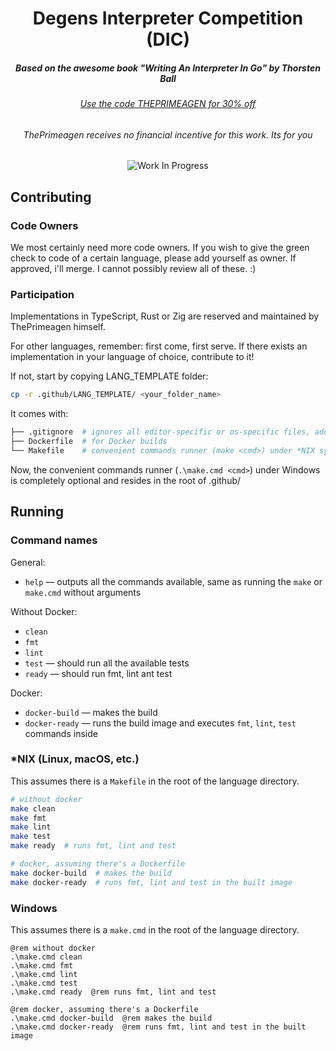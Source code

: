 <div align="center">

  <h1>Degens Interpreter Competition (DIC)</h1>
  <h5>Based on the awesome book "Writing An Interpreter In Go" by Thorsten Ball</h5>
  <h6><a href="https://interpreterbook.com/">Use the code THEPRIMEAGEN for 30% off</a></h6>
  <h6>ThePrimeagen receives no financial incentive for this work.  Its for you</a></h6>

![Work In Progress](https://img.shields.io/badge/Work%20In%20Progress-orange?style=for-the-badge)

</div>

## Contributing

### Code Owners
We most certainly need more code owners.  If you wish to give the green check to code of a certain language, please add yourself as owner.  If approved, i'll merge.  I cannot possibly review all of these.  :)

### Participation 
Implementations in TypeScript, Rust or Zig are reserved and maintained by ThePrimeagen himself.

For other languages, remember: first come, first serve. If there exists an implementation in your language of choice, contribute to it!

If not, start by copying LANG_TEMPLATE folder:

```bash
cp -r .github/LANG_TEMPLATE/ <your_folder_name>
```

It comes with:

```bash
├── .gitignore  # ignores all editor-specific or os-specific files, add additional stuff for your language
├── Dockerfile  # for Docker builds
└── Makefile    # convenient commands runner (make <cmd>) under *NIX systems
```

Now, the convenient commands runner (`.\make.cmd <cmd>`) under Windows is completely optional and resides in the root of .github/

## Running

### Command names

General:

- `help` — outputs all the commands available, same as running the `make` or `make.cmd` without arguments

Without Docker:

- `clean`
- `fmt`
- `lint`
- `test` — should run all the available tests
- `ready` — should run fmt, lint ant test

Docker:

- `docker-build` — makes the build
- `docker-ready` — runs the build image and executes `fmt`, `lint`, `test` commands inside


### *NIX (Linux, macOS, etc.)

This assumes there is a `Makefile` in the root of the language directory.

```bash
# without docker
make clean
make fmt
make lint
make test
make ready  # runs fmt, lint and test

# docker, assuming there's a Dockerfile
make docker-build  # makes the build
make docker-ready  # runs fmt, lint and test in the built image
```

### Windows

This assumes there is a `make.cmd` in the root of the language directory.

```batchfile
@rem without docker
.\make.cmd clean
.\make.cmd fmt
.\make.cmd lint
.\make.cmd test
.\make.cmd ready  @rem runs fmt, lint and test

@rem docker, assuming there's a Dockerfile
.\make.cmd docker-build  @rem makes the build
.\make.cmd docker-ready  @rem runs fmt, lint and test in the built image
```
